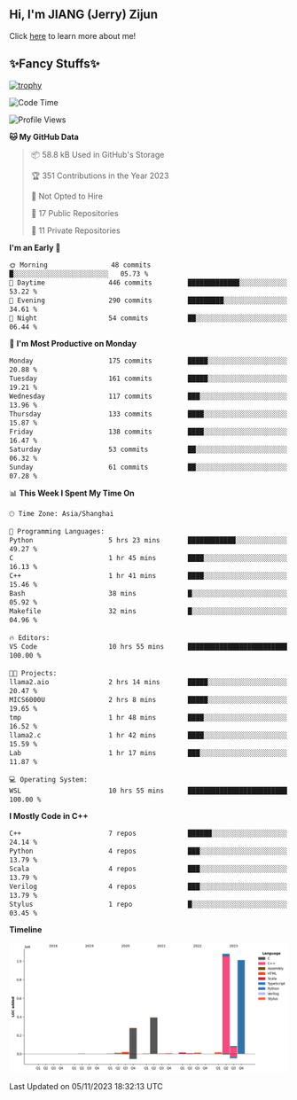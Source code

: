 ## Hi, I'm JIANG (Jerry) Zijun

Click [here](https://jzjerry.github.io/about/) to learn more about me!

## ✨Fancy Stuffs✨
[![trophy](https://github-profile-trophy.vercel.app/?username=jzjerry&theme=onedark)](https://github.com/ryo-ma/github-profile-trophy)
<!--START_SECTION:waka-->
![Code Time](http://img.shields.io/badge/Code%20Time-92%20hrs%2018%20mins-blue)

![Profile Views](http://img.shields.io/badge/Profile%20Views-2-blue)

**🐱 My GitHub Data** 

> 📦 58.8 kB Used in GitHub's Storage 
 > 
> 🏆 351 Contributions in the Year 2023
 > 
> 🚫 Not Opted to Hire
 > 
> 📜 17 Public Repositories 
 > 
> 🔑 11 Private Repositories 
 > 
**I'm an Early 🐤** 

```text
🌞 Morning                48 commits          █░░░░░░░░░░░░░░░░░░░░░░░░   05.73 % 
🌆 Daytime                446 commits         █████████████░░░░░░░░░░░░   53.22 % 
🌃 Evening                290 commits         █████████░░░░░░░░░░░░░░░░   34.61 % 
🌙 Night                  54 commits          ██░░░░░░░░░░░░░░░░░░░░░░░   06.44 % 
```
📅 **I'm Most Productive on Monday** 

```text
Monday                   175 commits         █████░░░░░░░░░░░░░░░░░░░░   20.88 % 
Tuesday                  161 commits         █████░░░░░░░░░░░░░░░░░░░░   19.21 % 
Wednesday                117 commits         ███░░░░░░░░░░░░░░░░░░░░░░   13.96 % 
Thursday                 133 commits         ████░░░░░░░░░░░░░░░░░░░░░   15.87 % 
Friday                   138 commits         ████░░░░░░░░░░░░░░░░░░░░░   16.47 % 
Saturday                 53 commits          ██░░░░░░░░░░░░░░░░░░░░░░░   06.32 % 
Sunday                   61 commits          ██░░░░░░░░░░░░░░░░░░░░░░░   07.28 % 
```


📊 **This Week I Spent My Time On** 

```text
🕑︎ Time Zone: Asia/Shanghai

💬 Programming Languages: 
Python                   5 hrs 23 mins       ████████████░░░░░░░░░░░░░   49.27 % 
C                        1 hr 45 mins        ████░░░░░░░░░░░░░░░░░░░░░   16.13 % 
C++                      1 hr 41 mins        ████░░░░░░░░░░░░░░░░░░░░░   15.46 % 
Bash                     38 mins             █░░░░░░░░░░░░░░░░░░░░░░░░   05.92 % 
Makefile                 32 mins             █░░░░░░░░░░░░░░░░░░░░░░░░   04.96 % 

🔥 Editors: 
VS Code                  10 hrs 55 mins      █████████████████████████   100.00 % 

🐱‍💻 Projects: 
llama2.aio               2 hrs 14 mins       █████░░░░░░░░░░░░░░░░░░░░   20.47 % 
MICS6000U                2 hrs 8 mins        █████░░░░░░░░░░░░░░░░░░░░   19.65 % 
tmp                      1 hr 48 mins        ████░░░░░░░░░░░░░░░░░░░░░   16.52 % 
llama2.c                 1 hr 42 mins        ████░░░░░░░░░░░░░░░░░░░░░   15.59 % 
Lab                      1 hr 17 mins        ███░░░░░░░░░░░░░░░░░░░░░░   11.87 % 

💻 Operating System: 
WSL                      10 hrs 55 mins      █████████████████████████   100.00 % 
```

**I Mostly Code in C++** 

```text
C++                      7 repos             ██████░░░░░░░░░░░░░░░░░░░   24.14 % 
Python                   4 repos             ███░░░░░░░░░░░░░░░░░░░░░░   13.79 % 
Scala                    4 repos             ███░░░░░░░░░░░░░░░░░░░░░░   13.79 % 
Verilog                  4 repos             ███░░░░░░░░░░░░░░░░░░░░░░   13.79 % 
Stylus                   1 repo              █░░░░░░░░░░░░░░░░░░░░░░░░   03.45 % 
```



**Timeline**

![Lines of Code chart](https://raw.githubusercontent.com/Jzjerry/Jzjerry/main/assets/bar_graph.png)


 Last Updated on 05/11/2023 18:32:13 UTC
<!--END_SECTION:waka-->
